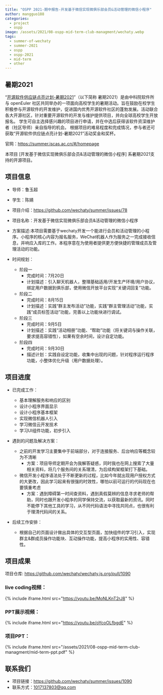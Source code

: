 ```yaml
---
title: "OSPP 2021-期中报告-开发基于微信实现微俱乐部会员&活动管理的微信小程序"
author: mangguo188
categories:
  - project
  - ospp
image: /assets/2021/08-ospp-mid-term-club-managment/wechaty.webp
tags:
  - summer-of-wechaty
  - summer-2021
  - ospp
  - ospp-2021
  - mid-term
  - other
---
```


## 暑期2021

 “[开源软件供应链点亮计划-暑期2021](https://summer.iscas.ac.cn)”（以下简称 暑期2021）是由中科院软件所与 openEuler 社区共同举办的一项面向高校学生的暑期活动。旨在鼓励在校学生积极参与开源软件的开发维护，促进国内优秀开源软件社区的蓬勃发展。活动联合各大开源社区，针对重要开源软件的开发与维护提供项目，并向全球高校学生开放报名。 学生可自主选择感兴趣的项目进行申请，并在中选后获得该软件资深维护者（社区导师）亲自指导的机会。 根据项目的难易程度和完成情况，参与者还可获取“开源软件供应链点亮计划-暑期2021”活动奖金和奖杯。

官网：<https://summer.iscas.ac.cn/#/homepage>

本项目 [开发基于微信实现微俱乐部会员&活动管理的微信小程序] 系暑期2021支持的开源项目。

## 项目信息

- 导师：鲁玉超

- 学生：陈婧

- 项目介绍：<https://github.com/wechaty/summer/issues/78>

- 项目名称：开发基于微信实现微俱乐部会员&活动管理的微信小程序  
- 方案描述:本项目需要基于wechaty开发一个能进行会员和活动管理的小程序。小程序的核心内容为报名服务，WeChat机器人作为服务之一完成接收信息，并响应入库的工作。本程序意在为使用者提供更方便快捷的管理成员及管理活动的功能。

- 时间规划：
  - 阶段一
    - 完成时间：7月20日
    - 计划描述：引入聊天机器人，整理基础适用/开发生产环境/用户协议，绑定用户数据到俱乐部，使用微信开放平台实现“关键词回复”功能。
  - 阶段二
    - 完成时间：8月15日
    - 计划描述：实践“群主发布活动”功能，实践“群主管理活动”功能，实践“成员标签活动”功能，完善以上功能块进行调试。
  - 阶段三
    - 完成时间：9月5日
    - 计划描述：实践“活动相册”功能、“帮助”功能（将关键词与操作关联，要求提高容错性），如果有空余时间，设计自定功能。
  - 阶段四
    - 完成时间：9月30日
    - 描述计划：实践自设定功能，收集中出现的问题，针对程序运行程序功能，小整体优化升级（用户数据处理）。

## 项目进度

- 已完成工作：
  - 基本理解服务和响应的区别
  - 设计小程序界面显示
  - 设计小程序基本框架
  - 实现微信机器人引入
  - 学习微信云开发技术
  - 学习UI组件功能，初步引入

- 遇到的问题及解决方案：
  - 之前的开发学习主要集中于前端部分，对于连接服务、后台响应等概念较为不清晰
    - 方案：项目导师定期开会为我解答疑惑，同时我也在网上搜索了大量相关资料，将几个服务间的关系理清，为后续构架框架打下基础。
  - 微信开发小程序语法处于不断更新的过程，比如今年就出现用户授权方式的大更改，因此学习起来有很强的时效性，哪怕以前可运行的代码现在也要慎重考虑
    - 方案：遇到障碍第一时间查资料，遇到真假莫辨的信息寻求老师的帮助，同时也跟开发小程序的同学保持交流，以获取最新的资讯。同时不能停下其他工具的学习，从不同代码语法中寻找共同点，也很有利于理清代码间的关系。

- 后续工作安排：
  - 根据自己的页面设计做出具体的交互型页面，加快组件的学习引入，实现群主&群成员操作功能块、互动操作功能，提高小程序的实用性、容错性。

## 项目成果

项目仓库: <https://github.com/wechaty/wechaty.js.org/pull/1090>  

### live coding视频：

{% include iframe.html src="https://youtu.be/MoNLKnT2rJ8" %}

### PPT展示视频：

{% include iframe.html src="https://youtu.be/oYcoOLfbgdE" %}

### 项目PPT：

{% include iframe.html src="/assets/2021/08-ospp-mid-term-club-managment/mid-term-ppt.pdf" %}

## 联系我们

- 项目链接：<https://github.com/wechaty/summer/issues/1090>  
- 联系方式：1017137803@qq.com
